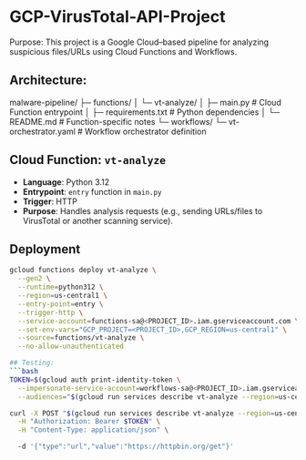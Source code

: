 # GCP-VirusTotal-API-Project
Purpose: 
This project is a Google Cloud–based pipeline for analyzing suspicious files/URLs using Cloud Functions and Workflows.  

## Architecture:

malware-pipeline/
├─ functions/
│ └─ vt-analyze/
│ ├─ main.py # Cloud Function entrypoint
│ ├─ requirements.txt # Python dependencies
│ └─ README.md # Function-specific notes
└─ workflows/
└─ vt-orchestrator.yaml # Workflow orchestrator definition

## Cloud Function: `vt-analyze`
- **Language**: Python 3.12  
- **Entrypoint**: `entry` function in `main.py`  
- **Trigger**: HTTP  
- **Purpose**: Handles analysis requests (e.g., sending URLs/files to VirusTotal or another scanning service).  

## Deployment

```bash
gcloud functions deploy vt-analyze \
  --gen2 \
  --runtime=python312 \
  --region=us-central1 \
  --entry-point=entry \
  --trigger-http \
  --service-account=functions-sa@<PROJECT_ID>.iam.gserviceaccount.com \
  --set-env-vars="GCP_PROJECT=<PROJECT_ID>,GCP_REGION=us-central1" \
  --source=functions/vt-analyze \
  --no-allow-unauthenticated

## Testing:
```bash
TOKEN=$(gcloud auth print-identity-token \
  --impersonate-service-account=workflows-sa@<PROJECT_ID>.iam.gserviceaccount.com \
  --audiences="$(gcloud run services describe vt-analyze --region=us-central1 --format='value(status.url)')")

curl -X POST "$(gcloud run services describe vt-analyze --region=us-central1 --format='value(status.url)')" \
  -H "Authorization: Bearer $TOKEN" \
  -H "Content-Type: application/json" \

  -d '{"type":"url","value":"https://httpbin.org/get"}'


